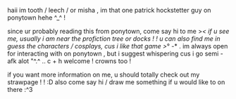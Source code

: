 haii im tooth / leech / or misha , im that one patrick hockstetter guy on ponytown hehe ^_^ !

since ur probably reading this from ponytown, come say hi to me >_< if u see me, usually i am near the profiction tree or docks ! ! u can also find me in guess the characters / cosplays, cus i like that game >_° -* . im always open for interacting with on ponytown , but i suggest whispering cus i go semi - afk alot "^.^ .. c + h welcome ! crowns too !

if you want more information on me, u should totally check out my strawpage ! ! :D also come say hi / draw me something if u would like to on there :^3
